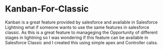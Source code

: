 # Kanban-For-Classic
Kanban is a great feature provided by salesforce and available in Salesforce Lightning what if someone wants to use the same features in salesforce classic. As this is a great feature to manageging the Opportunity of different stages in lightning so I was wondering if this feature can be available in Salesforce Classic and I created this using simple apex and Controller calss.
